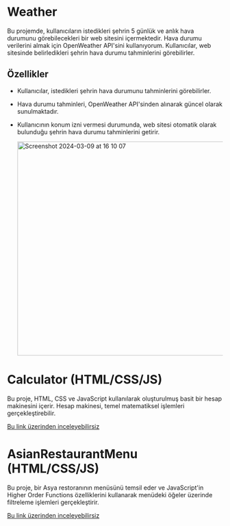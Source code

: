 # Weather
Bu projemde, kullanıcıların istedikleri şehrin 5 günlük ve anlık hava durumunu görebilecekleri bir web sitesini içermektedir. Hava durumu verilerini almak için OpenWeather API'sini kullanıyorum. Kullanıcılar, web sitesinde belirledikleri şehrin hava durumu tahminlerini görebilirler.

## Özellikler
- Kullanıcılar, istedikleri şehrin hava durumunu tahminlerini görebilirler.
- Hava durumu tahminleri, OpenWeather API'sinden alınarak güncel olarak sunulmaktadır. 
- Kullanıcının konum izni vermesi durumunda, web sitesi otomatik olarak bulunduğu şehrin hava durumu tahminlerini getirir.

  <img width="500" alt="Screenshot 2024-03-09 at 16 10 07" src="https://github.com/uekrem/Front-End-Projects/assets/110349452/4e1b7696-27e8-4c7f-ad02-33df4b49f930">

# Calculator (HTML/CSS/JS)
Bu proje, HTML, CSS ve JavaScript kullanılarak oluşturulmuş basit bir hesap makinesini içerir. Hesap makinesi, temel matematiksel işlemleri gerçekleştirebilir.

[Bu link üzerinden inceleyebilirsiz](https://uekrem.github.io/Front-End-Projects/Calculator/calc.html)


# AsianRestaurantMenu (HTML/CSS/JS)
Bu proje, bir Asya restoranının menüsünü temsil eder ve JavaScript'in Higher Order Functions özelliklerini kullanarak menüdeki öğeler üzerinde filtreleme işlemleri gerçekleştirir.

[Bu link üzerinden inceleyebilirsiz](https://uekrem.github.io/Front-End-Projects/asianRestaurantMenu/index.html)
